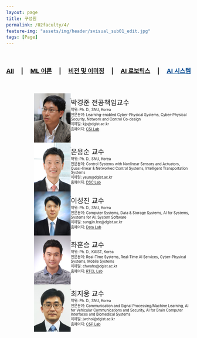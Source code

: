 ```yaml
---
layout: page
title: 구성원
permalink: /02faculty/4/
feature-img: "assets/img/header/svisual_sub01_edit.jpg"
tags: [Page]
---
```



<div align="center">
<br>
<h3><a href="/02faculty/">All</a>&nbsp;&nbsp;&nbsp;&nbsp; | &nbsp;&nbsp;&nbsp;&nbsp;<a href="/02faculty/1/">ML 이론</a>&nbsp;&nbsp;&nbsp;&nbsp; | &nbsp;&nbsp;&nbsp;&nbsp;<a href="/02faculty/2/">비전 및 이미징</a>&nbsp;&nbsp;&nbsp;&nbsp; | &nbsp;&nbsp;&nbsp;&nbsp;<a href="/02faculty/3/">AI 로보틱스</a>&nbsp;&nbsp;&nbsp;&nbsp; | &nbsp;&nbsp;&nbsp;&nbsp;<a href="/02faculty/4/" style="color: #004890;">AI 시스템</a></h3>
<br><br>
</div>



<div style="min-height: 100%; position: relative; clear:both;">
<div align="left" style="width: 30%; margin-left: 15%; ">
<img width="100" src="/assets/img/faculty/kjpark1.jpeg" style="float:left;">
</div>
<p style="float: right; font-size:70%; width: 65%;">
<span style="font-size:14pt;"> 박경준 전공책임교수 </span><br>
학위: Ph. D., SNU, Korea  <br>
전문분야: Learning-enabled Cyber-Physical Systems, Cyber-Physical Security, Network and Control Co-design  <br>
이메일: kjp@dgist.ac.kr  <br>
홈페이지: <a href="http://csi.dgist.ac.kr/">CSI Lab</a>  <br>
</p>
</div>

<hr>

<!--div style="min-height: 100%; position: relative; clear:both;">
<div align="left" style="width: 30%; margin-left: 15%; ">
<img width="100" src="/assets/img/faculty/kung.png" style="float:left;">
</div>
<p style="float: right; font-size:70%; width: 65%;">
<span style="font-size:14pt;"> 궁재하 교수 </span><br>
학위: Ph. D., Georgia Institute of Technology, USA  <br>
전문분야: Deep Learning Hardware Acceleration, Energy Efficient Circuit Design  <br>
이메일: jhkung@dgist.ac.kr  <br>
홈페이지: <a href="http://idslab.dgist.ac.kr/">IDS Lab</a>  <br>
</p>
</div>

<hr-->

<div style="min-height: 100%; position: relative; clear:both;">
<div align="left" style="width: 30%; margin-left: 15%; ">
<img width="100" src="/assets/img/faculty/yseun1.jpeg" style="float:left;">
</div>
<p style="float: right; font-size:70%; width: 65%;">
<span style="font-size:14pt;"> 은용순 교수 </span><br>
학위: Ph. D., SNU, Korea  <br>
전문분야: Control Systems with Nonlinear Sensors and Actuators, Quasi-linear & Networked Control Systems, Intelligent Transportation Systems  <br>
이메일: yeun@dgist.ac.kr  <br>
홈페이지: <a href="http://dsc.dgist.ac.kr/">DSC Lab</a>  <br>
</p>
</div>

<hr>

<div style="min-height: 100%; position: relative; clear:both;">
<div align="left" style="width: 30%; margin-left: 15%; ">
<img width="100" src="/assets/img/faculty/sjlee_42LvjeD.jpeg" style="float:left;">
</div>
<p style="float: right; font-size:70%; width: 65%;">
<span style="font-size:14pt;"> 이성진 교수 </span><br>
학위: Ph. D., SNU, Korea  <br>
전문분야: Computer Systems, Data & Storage Systems, AI for Systems, Systems for AI, System Software  <br>
이메일: sungjin.lee@dgist.ac.kr  <br>
홈페이지: <a href="https://datalab.dgist.ac.kr/">Data Lab</a>  <br>
</p>
</div>

<hr>

<div style="min-height: 100%; position: relative; clear:both;">
<div align="left" style="width: 30%; margin-left: 15%; ">
<img width="100" src="/assets/img/faculty/chwa.jpeg" style="float:left;">
</div>
<p style="float: right; font-size:70%; width: 65%;">
<span style="font-size:14pt;"> 좌훈승 교수 </span><br>
학위: Ph. D., KAIST, Korea  <br>
전문분야: Real-Time Systems, Real-Time AI Services, Cyber-Physical Systems, Mobile Systems  <br>
이메일: chwahs@dgist.ac.kr  <br>
홈페이지: <a href="https://rtcl.dgist.ac.kr/">RTCL Lab</a>  <br>
</p>
</div>

<hr>

<div style="min-height: 100%; position: relative; clear:both;">
<div align="left" style="width: 30%; margin-left: 15%; ">
<img width="100" src="/assets/img/faculty/choi.jpeg" style="float:left;">
</div>
<p style="float: right; font-size:70%; width: 65%;">
<span style="font-size:14pt;"> 최지웅 교수 </span><br>
학위: Ph. D., SNU, Korea  <br>
전문분야: Communication and Signal Processing/Machine Learning, AI for Vehicular Communications and Security, AI for Brain Computer Interfaces and Biomedical Systems  <br>
이메일: jwchoi@dgist.ac.kr  <br>
홈페이지: <a href="http://comm.dgist.ac.kr/">CSP Lab</a>  <br>
</p>
</div>

<hr>
